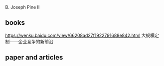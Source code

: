 B. Joseph Pine II


## books

https://wenku.baidu.com/view/66208ad27f1922791688e842.html
大规模定制——企业竞争的新前沿
## paper and articles 

